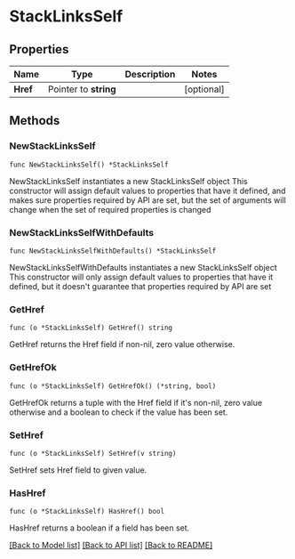 # StackLinksSelf

## Properties

Name | Type | Description | Notes
------------ | ------------- | ------------- | -------------
**Href** | Pointer to **string** |  | [optional] 

## Methods

### NewStackLinksSelf

`func NewStackLinksSelf() *StackLinksSelf`

NewStackLinksSelf instantiates a new StackLinksSelf object
This constructor will assign default values to properties that have it defined,
and makes sure properties required by API are set, but the set of arguments
will change when the set of required properties is changed

### NewStackLinksSelfWithDefaults

`func NewStackLinksSelfWithDefaults() *StackLinksSelf`

NewStackLinksSelfWithDefaults instantiates a new StackLinksSelf object
This constructor will only assign default values to properties that have it defined,
but it doesn't guarantee that properties required by API are set

### GetHref

`func (o *StackLinksSelf) GetHref() string`

GetHref returns the Href field if non-nil, zero value otherwise.

### GetHrefOk

`func (o *StackLinksSelf) GetHrefOk() (*string, bool)`

GetHrefOk returns a tuple with the Href field if it's non-nil, zero value otherwise
and a boolean to check if the value has been set.

### SetHref

`func (o *StackLinksSelf) SetHref(v string)`

SetHref sets Href field to given value.

### HasHref

`func (o *StackLinksSelf) HasHref() bool`

HasHref returns a boolean if a field has been set.


[[Back to Model list]](../README.md#documentation-for-models) [[Back to API list]](../README.md#documentation-for-api-endpoints) [[Back to README]](../README.md)


